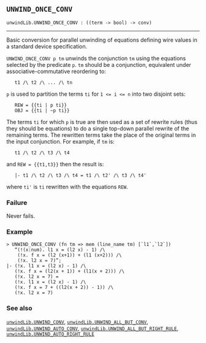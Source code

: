 ## `UNWIND_ONCE_CONV`

``` hol4
unwindLib.UNWIND_ONCE_CONV : ((term -> bool) -> conv)
```

------------------------------------------------------------------------

Basic conversion for parallel unwinding of equations defining wire
values in a standard device specification.

`UNWIND_ONCE_CONV p tm` unwinds the conjunction `tm` using the equations
selected by the predicate `p`. `tm` should be a conjunction, equivalent
under associative-commutative reordering to:

``` hol4
   t1 /\ t2 /\ ... /\ tn
```

`p` is used to partition the terms `ti` for `1 <= i <= n` into two
disjoint sets:

``` hol4
   REW = {{ti | p ti}}
   OBJ = {{ti | ~p ti}}
```

The terms `ti` for which `p` is true are then used as a set of rewrite
rules (thus they should be equations) to do a single top-down parallel
rewrite of the remaining terms. The rewritten terms take the place of
the original terms in the input conjunction. For example, if `tm` is:

``` hol4
   t1 /\ t2 /\ t3 /\ t4
```

and `REW = {{t1,t3}}` then the result is:

``` hol4
   |- t1 /\ t2 /\ t3 /\ t4 = t1 /\ t2' /\ t3 /\ t4'
```

where `ti'` is `ti` rewritten with the equations `REW`.

### Failure

Never fails.

### Example

``` hol4
> UNWIND_ONCE_CONV (fn tm => mem (line_name tm) [`l1`,`l2`])
   “(!(x:num). l1 x = (l2 x) - 1) /\
    (!x. f x = (l2 (x+1)) + (l1 (x+2))) /\
    (!x. l2 x = 7)”;
|- (!x. l1 x = (l2 x) - 1) /\
   (!x. f x = (l2(x + 1)) + (l1(x + 2))) /\
   (!x. l2 x = 7) =
   (!x. l1 x = (l2 x) - 1) /\
   (!x. f x = 7 + ((l2(x + 2)) - 1)) /\
   (!x. l2 x = 7)
```

### See also

[`unwindLib.UNWIND_CONV`](#unwindLib.UNWIND_CONV),
[`unwindLib.UNWIND_ALL_BUT_CONV`](#unwindLib.UNWIND_ALL_BUT_CONV),
[`unwindLib.UNWIND_AUTO_CONV`](#unwindLib.UNWIND_AUTO_CONV),
[`unwindLib.UNWIND_ALL_BUT_RIGHT_RULE`](#unwindLib.UNWIND_ALL_BUT_RIGHT_RULE),
[`unwindLib.UNWIND_AUTO_RIGHT_RULE`](#unwindLib.UNWIND_AUTO_RIGHT_RULE)
